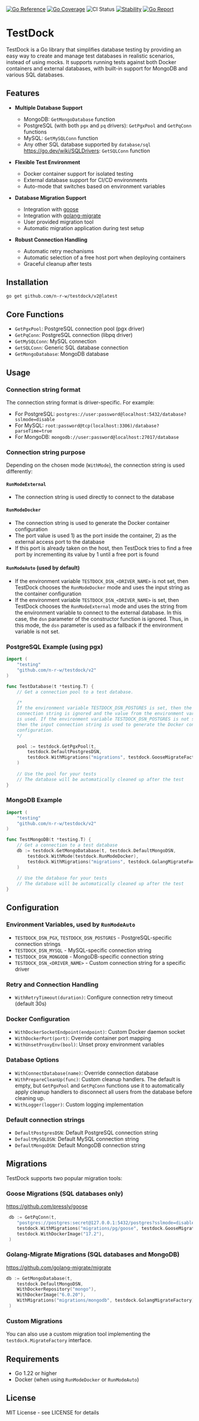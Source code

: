 [![Go Reference](https://pkg.go.dev/badge/github.com/n-r-w/testdock.svg)](https://pkg.go.dev/github.com/n-r-w/testdock)
[![Go Coverage](https://github.com/n-r-w/testdock/wiki/coverage.svg)](https://raw.githack.com/wiki/n-r-w/testdock/coverage.html)
![CI Status](https://github.com/n-r-w/testdock/actions/workflows/go.yml/badge.svg)
[![Stability](http://badges.github.io/stability-badges/dist/stable.svg)](http://github.com/badges/stability-badges)
[![Go Report](https://goreportcard.com/badge/github.com/n-r-w/testdock?v=6b996d51d6235dbae980d0120d11be6ffd65851f)](https://goreportcard.com/badge/github.com/n-r-w/testdock)

# TestDock

TestDock is a Go library that simplifies database testing by providing an easy way to create and manage test databases in realistic scenarios, instead of using mocks. It supports running tests against both Docker containers and external databases, with built-in support for MongoDB and various SQL databases.

## Features

- **Multiple Database Support**  
  - MongoDB: `GetMongoDatabase` function
  - PostgreSQL (with both `pgx` and `pq` drivers): `GetPgxPool` and `GetPqConn` functions
  - MySQL: `GetMySQLConn` function
  - Any other SQL database supported by `database/sql` <https://go.dev/wiki/SQLDrivers>: `GetSQLConn` function

- **Flexible Test Environment**
  - Docker container support for isolated testing
  - External database support for CI/CD environments
  - Auto-mode that switches based on environment variables

- **Database Migration Support**
  - Integration with [goose](https://github.com/pressly/goose)
  - Integration with [golang-migrate](https://github.com/golang-migrate/migrate)
  - User provided migration tool
  - Automatic migration application during test setup

- **Robust Connection Handling**
  - Automatic retry mechanisms
  - Automatic selection of a free host port when deploying containers
  - Graceful cleanup after tests

## Installation

```bash
go get github.com/n-r-w/testdock/v2@latest
```

## Core Functions

- `GetPgxPool`: PostgreSQL connection pool (pgx driver)
- `GetPqConn`: PostgreSQL connection (libpq driver)
- `GetMySQLConn`: MySQL connection
- `GetSQLConn`: Generic SQL database connection
- `GetMongoDatabase`: MongoDB database

## Usage

### Connection string format

The connection string format is driver-specific. For example:

- For PostgreSQL: `postgres://user:password@localhost:5432/database?sslmode=disable`
- For MySQL: `root:password@tcp(localhost:3306)/database?parseTime=true`
- For MongoDB: `mongodb://user:password@localhost:27017/database`

### Connection string purpose

Depending on the chosen mode (`WithMode`), the connection string is used differently:

#### `RunModeExternal`

- The connection string is used directly to connect to the database

#### `RunModeDocker`

- The connection string is used to generate the Docker container configuration
- The port value is used 1) as the port inside the container, 2) as the external access port to the database
- If this port is already taken on the host, then TestDock tries to find a free port by incrementing its value by 1 until a free port is found

#### `RunModeAuto` (used by default)

- If the environment variable `TESTDOCK_DSN_<DRIVER_NAME>` is not set, then TestDock chooses
the `RunModeDocker` mode and uses the input string as the container configuration
- If the environment variable `TESTDOCK_DSN_<DRIVER_NAME>` is set, then TestDock chooses
the `RunModeExternal` mode and uses the string from the environment variable to connect to the external database. In this case, the `dsn` parameter of the constructor function is ignored.
Thus, in this mode, the `dsn` parameter is used as a fallback if the environment variable is not set.

### PostgreSQL Example (using pgx)

```go
import (
    "testing"
    "github.com/n-r-w/testdock/v2"
)

func TestDatabase(t *testing.T) {          
    // Get a connection pool to a test database.

    /* 
    If the environment variable TESTDOCK_DSN_POSTGRES is set, then the input 
    connection string is ignored and the value from the environment variable
    is used. If the environment variable TESTDOCK_DSN_POSTGRES is not set, 
    then the input connection string is used to generate the Docker container 
    configuration.
    */

    pool := testdock.GetPgxPool(t, 
        testdock.DefaultPostgresDSN,
        testdock.WithMigrations("migrations", testdock.GooseMigrateFactoryPGX),        
    )
    
    // Use the pool for your tests
    // The database will be automatically cleaned up after the test
}
```

### MongoDB Example

```go
import (
    "testing"
    "github.com/n-r-w/testdock/v2"
)

func TestMongoDB(t *testing.T) {        
    // Get a connection to a test database
    db := testdock.GetMongoDatabase(t, testdock.DefaultMongoDSN,
        testdock.WithMode(testdock.RunModeDocker),
        testdock.WithMigrations("migrations", testdock.GolangMigrateFactory),
    )
    
    // Use the database for your tests
    // The database will be automatically cleaned up after the test
}
```

## Configuration

### Environment Variables, used by `RunModeAuto`

- `TESTDOCK_DSN_PGX`, `TESTDOCK_DSN_POSTGRES` - PostgreSQL-specific connection strings
- `TESTDOCK_DSN_MYSQL` - MySQL-specific connection string
- `TESTDOCK_DSN_MONGODB` - MongoDB-specific connection string
- `TESTDOCK_DSN_<DRIVER_NAME>` - Custom connection string for a specific driver

### Retry and Connection Handling

- `WithRetryTimeout(duration)`: Configure connection retry timeout (default 30s)

### Docker Configuration

- `WithDockerSocketEndpoint(endpoint)`: Custom Docker daemon socket
- `WithDockerPort(port)`: Override container port mapping
- `WithUnsetProxyEnv(bool)`: Unset proxy environment variables

### Database Options

- `WithConnectDatabase(name)`: Override connection database
- `WithPrepareCleanUp(func)`: Custom cleanup handlers. The default is empty, but `GetPgxPool` and `GetPqConn` functions use it to automatically apply cleanup handlers to disconnect all users from the database before cleaning up.
- `WithLogger(logger)`: Custom logging implementation

### Default connection strings

- `DefaultPostgresDSN`: Default PostgreSQL connection string
- `DefaultMySQLDSN`: Default MySQL connection string
- `DefaultMongoDSN`: Default MongoDB connection string

## Migrations

TestDock supports two popular migration tools:

### Goose Migrations (SQL databases only)

<https://github.com/pressly/goose>

```go
 db := GetPqConn(t,
    "postgres://postgres:secret@127.0.0.1:5432/postgres?sslmode=disable",
    testdock.WithMigrations("migrations/pg/goose", testdock.GooseMigrateFactoryPQ),
    testdock.WithDockerImage("17.2"),
 )
```

### Golang-Migrate Migrations (SQL databases and MongoDB)

<https://github.com/golang-migrate/migrate>

```go
db := GetMongoDatabase(t,
    testdock.DefaultMongoDSN,
    WithDockerRepository("mongo"),
    WithDockerImage("6.0.20"),
    WithMigrations("migrations/mongodb", testdock.GolangMigrateFactory),
 )
```

### Custom Migrations

You can also use a custom migration tool implementing the `testdock.MigrateFactory` interface.

## Requirements

- Go 1.22 or higher
- Docker (when using `RunModeDocker` or `RunModeAuto`)

## License

MIT License - see LICENSE for details
